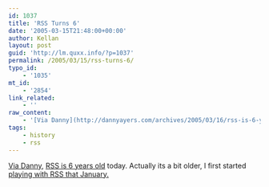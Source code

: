 ```yaml
---
id: 1037
title: 'RSS Turns 6'
date: '2005-03-15T21:48:00+00:00'
author: Kellan
layout: post
guid: 'http://lm.quxx.info/?p=1037'
permalink: /2005/03/15/rss-turns-6/
typo_id:
    - '1035'
mt_id:
    - '2854'
link_related:
    - ''
raw_content:
    - '[Via Danny](http://dannyayers.com/archives/2005/03/16/rss-is-6-years-old/), [RSS is 6 years old](http://dannyayers.com/archives/2005/03/16/rss-is-6-years-old/) today.  Actually its a bit older, I first started [playing with RSS that January.](http://laughingmeme.org/archives/000004.html)'
tags:
    - history
    - rss
---
```


[Via Danny](http://dannyayers.com/archives/2005/03/16/rss-is-6-years-old/), [RSS is 6 years old](http://dannyayers.com/archives/2005/03/16/rss-is-6-years-old/) today. Actually its a bit older, I first started [playing with RSS that January.](http://laughingmeme.org/archives/000004.html)